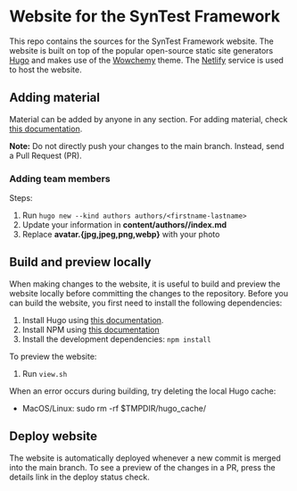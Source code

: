 # Website for the SynTest Framework

This repo contains the sources for the SynTest Framework website.
The website is built on top of the popular open-source static site generators [Hugo](https://gohugo.io/) and makes use of the [Wowchemy](https://wowchemy.com/) theme.
The [Netlify](https://gohugo.io/) service is used to host the website.

## Adding material

Material can be added by anyone in any section.
For adding material, check [this documentation](https://wowchemy.com/docs/).

**Note:** Do not directly push your changes to the main branch. Instead, send a Pull Request (PR).

### Adding team members

Steps:

1. Run `hugo new --kind authors authors/<firstname-lastname>`
2. Update your information in **content/authors/<firstname-lastname>/index.md**
3. Replace **avatar.{jpg,jpeg,png,webp}** with your photo

## Build and preview locally

When making changes to the website, it is useful to build and preview the website locally before committing the changes to the repository.
Before you can build the website, you first need to install the following dependencies:

1. Install Hugo using [this documentation](https://gohugo.io/getting-started/installing/).
2. Install NPM using [this documentation](https://docs.npmjs.com/downloading-and-installing-node-js-and-npm)
3. Install the development dependencies: `npm install`

To preview the website:

1. Run `view.sh`

When an error occurs during building, try deleting the local Hugo cache:

- MacOS/Linux: sudo rm -rf $TMPDIR/hugo_cache/

## Deploy website

The website is automatically deployed whenever a new commit is merged into the main branch.
To see a preview of the changes in a PR, press the details link in the deploy status check.
